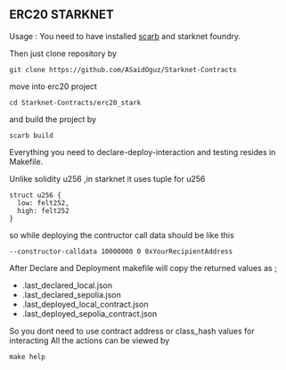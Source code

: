 ## ERC20 STARKNET

Usage :
You need to have installed [scarb](https://docs.swmansion.com/scarb/docs.html) and starknet foundry.

Then just clone repository by 

```
git clone https://github.com/ASaidOguz/Starknet-Contracts
```

move into erc20 project 
```
cd Starknet-Contracts/erc20_stark
```

and build the project by
```
scarb build
```

Everything you need to declare-deploy-interaction and  testing resides in Makefile.


Unlike solidity u256 ,in starknet it uses tuple for u256
```
struct u256 {
  low: felt252,
  high: felt252
}
```
so while deploying the contructor call data should be like this 

```
--constructor-calldata 10000000 0 0xYourRecipientAddress

```

After Declare and Deployment makefile will copy the returned values as ;

- .last_declared_local.json
- .last_declared_sepolia.json
- .last_deployed_local_contract.json
- .last_deployed_sepolia_contract.json

So you dont need to use contract address or class_hash values for interacting 
All the actions can be viewed by 
```
make help
```

